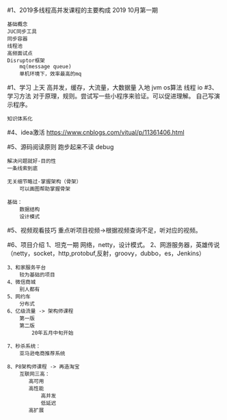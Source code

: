 #1、2019多线程高并发课程的主要构成
    2019 10月第一期
    
    基础概念
    JUC同步工具
    同步容器
    线程池
    高频面试点
    Disruptor框架
        mq(message queue)
        单机环境下，效率最高的mq
#1、学习
    上天
        高并发，缓存，大流量，大数据量
    入地
        jvm os算法 线程 io
#3、学习方法
    对于原理，规则。尝试写一些小程序来验证。可以促进理解。
    自己写演示程序。
    
    知识体系化
#4、idea激活
    https://www.cnblogs.com/vitual/p/11361406.html
    
#5、源码阅读原则
    跑步起来不读 
        debug
    
    解决问题就好-目的性
    一条线索到底
    
    无关细节略过-掌握架构（骨架）
        可以画图帮助掌握骨架
    
    基础：
        数据结构
        设计模式
#5、视频观看技巧
    重点听项目视频->根据视频查询不足，听对应的视频。
    
#6、项目介绍 
    1、坦克一期
        网络，netty，设计模式。
    2、网游服务器，英雄传说
    （netty，socket，http,protobuf,反射，groovy，dubbo，es，Jenkins）
        
    3、和家服务平台
        较为基础的项目
    4、微信商城
        别人都有
    5、网约车
        分布式
    6、亿级流量 -> 架构师课程
        第一版
        第二版
            20年五月中旬开始
           
    7、秒杀系统：
        亚马逊电商推荐系统  
    
    8、P8架构师课程 -> 再造淘宝
        互联网三高：
           高可用
           高性能
               高并发
               低延迟
           高扩展 
